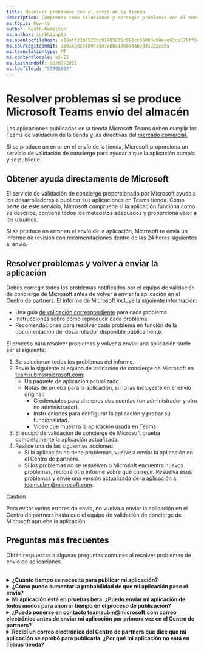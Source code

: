 ```yaml
---
title: Resolver problemas con el envío de la tienda
description: Comprenda cómo solucionar y corregir problemas con el envío Microsoft Teams almacén.
ms.topic: how-to
author: heath-hamilton
ms.author: surbhigupta
ms.openlocfilehash: a18aff23b8523bc91485835c991cc6608deb8eae93ce175ff3403e699dc6c5e5
ms.sourcegitcommit: 3ab1cbec41b9783a7abba1e0870a67831282c3b5
ms.translationtype: MT
ms.contentlocale: es-ES
ms.lasthandoff: 08/07/2021
ms.locfileid: "57705562"
---
```

# <a name="resolve-issues-if-your-microsoft-teams-store-submission-fails"></a>Resolver problemas si se produce Microsoft Teams envío del almacén

Las aplicaciones publicadas en la tienda Microsoft Teams deben cumplir las Teams de validación de la tienda [y](~/concepts/deploy-and-publish/appsource/prepare/teams-store-validation-guidelines.md) las directivas del [mercado comercial.](/legal/marketplace/certification-policies)

Si se produce un error en el envío de la tienda, Microsoft proporciona un servicio de validación de concierge para ayudar a que la aplicación cumpla y se publique.

## <a name="get-help-directly-from-microsoft"></a>Obtener ayuda directamente de Microsoft

El servicio de validación de concierge proporcionado por Microsoft ayuda a los desarrolladores a publicar sus aplicaciones en Teams tienda. Como parte de este servicio, Microsoft comprueba si la aplicación funciona como se describe, contiene todos los metadatos adecuados y proporciona valor a los usuarios.

Si se produce un error en el envío de la aplicación, Microsoft te envía un informe de revisión con recomendaciones dentro de las 24 horas siguientes al envío.

## <a name="resolve-issues-and-resubmit-your-app"></a>Resolver problemas y volver a enviar la aplicación

Debes corregir todos los problemas notificados por el equipo de validación de concierge de Microsoft antes de volver a enviar la aplicación en el Centro de partners. El informe de Microsoft incluye la siguiente información:

* Una guía [de validación correspondiente](~/concepts/deploy-and-publish/appsource/prepare/teams-store-validation-guidelines.md) para cada problema.
* Instrucciones sobre cómo reproducir cada problema.
* Recomendaciones para resolver cada problema en función de la documentación del desarrollador disponible públicamente.

El proceso para resolver problemas y volver a enviar una aplicación suele ser el siguiente:

1. Se solucionan todos los problemas del informe.
1. Envíe lo siguiente al equipo de validación de concierge de Microsoft en <a href="mailto:teamsubm@microsoft.com">teamsubm@microsoft.com</a>:
   * Un paquete de aplicación actualizado
   * Notas de prueba para la aplicación, si no las incluyeste en el envío original:
      * Credenciales para al menos dos cuentas (un administrador y otro no administrador).
      * Instrucciones para configurar la aplicación y probar su funcionalidad.
      * Vídeo que muestra la aplicación usada en Teams.
1. El equipo de validación de concierge de Microsoft prueba completamente la aplicación actualizada.
1. Realice una de las siguientes acciones:
   * Si la aplicación no tiene problemas, vuelve a enviar la aplicación en el Centro de partners.
   * Si los problemas no se resuelven o Microsoft encuentra nuevos problemas, recibirá otro informe sobre qué corregir. Resuelva esos problemas y envíe una versión actualizada de la aplicación a <a href="mailto:teamsubm@microsoft.com">teamsubm@microsoft.com</a>.

> [!CAUTION]
> Para evitar varios errores de envío, no vuelva a enviar la aplicación en el Centro de partners hasta que el equipo de validación de concierge de Microsoft apruebe la aplicación.

## <a name="faq"></a>Preguntas más frecuentes

Obtén respuestas a algunas preguntas comunes al resolver problemas de envío de aplicaciones.

<br>

<details>

<summary><b>¿Cuánto tiempo se necesita para publicar mi aplicación?</b></summary>

Si el envío de la tienda no tiene ningún problema, la aplicación se publicará en un plazo de 1 a 2 días laborables. Si se produce un error en la aplicación, un equipo de Microsoft te ofrece recomendaciones para solucionar los problemas. Una vez que realices esas correcciones y vuelvas a enviar una aplicación actualizada a ese equipo, se te notificará en 24 horas si la aplicación está lista para publicar o aún necesita más trabajo.

<br>

</details>

<details>

<summary><b>¿Cómo puedo aumentar la probabilidad de que mi aplicación pase el envío?</b></summary>

Hacer lo siguiente puede llevar a un envío correcto:

1. Desarrolla tu aplicación según las Teams [de diseño.](~/concepts/design/design-teams-app-overview.md)
1. Asegúrese de que la aplicación cumple las directrices de validación Teams [de la](~/concepts/deploy-and-publish/appsource/prepare/teams-store-validation-guidelines.md) tienda y las directivas de certificación del mercado comercial [de Microsoft.](/legal/marketplace/certification-policies)
1. Pruebe el paquete de la aplicación con la [Microsoft Teams de validación de aplicaciones.](https://dev.teams.microsoft.com/appvalidation.html)
1. [Prepare el envío de Teams de almacenamiento.](~/concepts/deploy-and-publish/appsource/prepare/submission-checklist.md)

<br>

</details>

<details>

<summary><b>Mi aplicación está en pruebas beta. ¿Puedo enviar mi aplicación de todos modos para ahorrar tiempo en el proceso de publicación?</b></summary>

No. Microsoft solo valida las aplicaciones preparadas para producción.

<br>

</details>

<details>

<summary><b>¿Puedo ponerse en contacto teamsubm@microsoft.com correo electrónico antes de enviar mi aplicación por primera vez en el Centro de partners?</b></summary>

No. Microsoft no empieza a validar la aplicación hasta que envías la aplicación por primera vez en el Centro de partners.

<br>

</details>

<details>

<summary><b>Recibí un correo electrónico del Centro de partners que dice que mi aplicación se aprobó para publicarla. ¿Por qué mi aplicación no está en Teams tienda?</b></summary>

Una vez aprobada la aplicación, la publicación suele demorar entre 1 y 2 días laborables según las capacidades de la aplicación.Si la aplicación no se ha publicado después de dos días laborables, ponte en <a href="mailto:teamsubm@microsoft.com">contacto con teamsubm@microsoft.com</a>.

<br>

</details>
